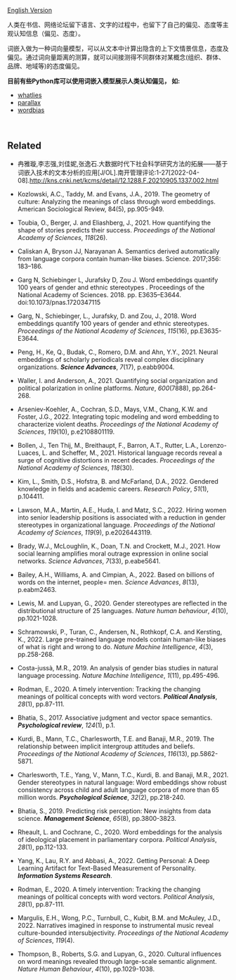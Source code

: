 [English Version](README.md)

人类在书信、网络论坛留下语言、文字的过程中，也留下了自己的偏见、态度等主观认知信息（偏见、态度）。

词嵌入做为一种词向量模型，可以从文本中计算出隐含的上下文情景信息，态度及偏见。通过词向量距离的测算，就可以间接测得不同群体对某概念(组织、群体、品牌、地域等)的态度偏见。

**目前有些Python库可以使用词嵌入模型展示人类认知偏见， 如:**
- [whatlies](https://github.com/koaning/whatlies/)
- [parallax](https://github.com/uber-research/parallax)
- [wordbias](https://github.com/bhavyaghai/WordBias)

<br>

## Related
- 冉雅璇,李志强,刘佳妮,张逸石.大数据时代下社会科学研究方法的拓展——基于词嵌入技术的文本分析的应用[J/OL].南开管理评论:1-27[2022-04-08].http://kns.cnki.net/kcms/detail/12.1288.F.20210905.1337.002.html

- Kozlowski, A.C., Taddy, M. and Evans, J.A., 2019. The geometry of culture: Analyzing the meanings of class through word embeddings. American Sociological Review, 84(5), pp.905-949.

- Toubia, O., Berger, J. and Eliashberg, J., 2021. How quantifying the shape of stories predicts their success. *Proceedings of the National Academy of Sciences*, *118*(26).

- Caliskan A, Bryson JJ, Narayanan A. Semantics derived automatically from language corpora contain human-like biases. Science. 2017;356: 183–186.

- Garg N, Schiebinger L, Jurafsky D, Zou J. Word embeddings quantify 100 years of gender and ethnic stereotypes . Proceedings of the National Academy of Sciences. 2018. pp. E3635–E3644. doi:10.1073/pnas.1720347115

- Garg, N., Schiebinger, L., Jurafsky, D. and Zou, J., 2018. Word embeddings quantify 100 years of gender and ethnic stereotypes. *Proceedings of the National Academy of Sciences*, *115*(16), pp.E3635-E3644.

- Peng, H., Ke, Q., Budak, C., Romero, D.M. and Ahn, Y.Y., 2021. Neural embeddings of scholarly periodicals reveal complex disciplinary organizations. ***Science Advances***, *7*(17), p.eabb9004.

- Waller, I. and Anderson, A., 2021. Quantifying social organization and political polarization in online platforms. *Nature*, *600*(7888), pp.264-268.

- Arseniev-Koehler, A., Cochran, S.D., Mays, V.M., Chang, K.W. and Foster, J.G., 2022. Integrating topic modeling and word embedding to characterize violent deaths. *Proceedings of the National Academy of Sciences*, *119*(10), p.e2108801119.

- Bollen, J., Ten Thij, M., Breithaupt, F., Barron, A.T., Rutter, L.A., Lorenzo-Luaces, L. and Scheffer, M., 2021. Historical language records reveal a surge of cognitive distortions in recent decades. *Proceedings of the National Academy of Sciences*, *118*(30).

- Kim, L., Smith, D.S., Hofstra, B. and McFarland, D.A., 2022. Gendered knowledge in fields and academic careers. *Research Policy*, *51*(1), p.104411.

- Lawson, M.A., Martin, A.E., Huda, I. and Matz, S.C., 2022. Hiring women into senior leadership positions is associated with a reduction in gender stereotypes in organizational language. *Proceedings of the National Academy of Sciences*, *119*(9), p.e2026443119.

- Brady, W.J., McLoughlin, K., Doan, T.N. and Crockett, M.J., 2021. How social learning amplifies moral outrage expression in online social networks. *Science Advances*, *7*(33), p.eabe5641.

- Bailey, A.H., Williams, A. and Cimpian, A., 2022. Based on billions of words on the internet, people= men. *Science Advances*, *8*(13), p.eabm2463.

- Lewis, M. and Lupyan, G., 2020. Gender stereotypes are reflected in the distributional structure of 25 languages. *Nature human behaviour*, *4*(10), pp.1021-1028.

- Schramowski, P., Turan, C., Andersen, N., Rothkopf, C.A. and Kersting, K., 2022. Large pre-trained language models contain human-like biases of what is right and wrong to do. *Nature Machine Intelligence*, *4*(3), pp.258-268.

- Costa-jussà, M.R., 2019. An analysis of gender bias studies in natural language processing. *Nature Machine Intelligence*, *1*(11), pp.495-496.

- Rodman, E., 2020. A timely intervention: Tracking the changing meanings of political concepts with word vectors. ***Political Analysis***, *28*(1), pp.87-111.

- Bhatia, S., 2017. Associative judgment and vector space semantics. ***Psychological review***, *124*(1), p.1.

- Kurdi, B., Mann, T.C., Charlesworth, T.E. and Banaji, M.R., 2019. The relationship between implicit intergroup attitudes and beliefs. *Proceedings of the National Academy of Sciences*, *116*(13), pp.5862-5871.

- Charlesworth, T.E., Yang, V., Mann, T.C., Kurdi, B. and Banaji, M.R., 2021. Gender stereotypes in natural language: Word embeddings show robust consistency across child and adult language corpora of more than 65 million words. ***Psychological Science***, *32*(2), pp.218-240.

- Bhatia, S., 2019. Predicting risk perception: New insights from data science. ***Management Science***, *65*(8), pp.3800-3823.

- Rheault, L. and Cochrane, C., 2020. Word embeddings for the analysis of ideological placement in parliamentary corpora. *Political Analysis*, *28*(1), pp.112-133.

- Yang, K., Lau, R.Y. and Abbasi, A., 2022. Getting Personal: A Deep Learning Artifact for Text-Based Measurement of Personality. ***Information Systems Research***.

- Rodman, E., 2020. A timely intervention: Tracking the changing meanings of political concepts with word vectors. *Political Analysis*, *28*(1), pp.87-111.

- Margulis, E.H., Wong, P.C., Turnbull, C., Kubit, B.M. and McAuley, J.D., 2022. Narratives imagined in response to instrumental music reveal culture-bounded intersubjectivity. *Proceedings of the National Academy of Sciences*, *119*(4). 

- Thompson, B., Roberts, S.G. and Lupyan, G., 2020. Cultural influences on word meanings revealed through large-scale semantic alignment. *Nature Human Behaviour*, *4*(10), pp.1029-1038.



